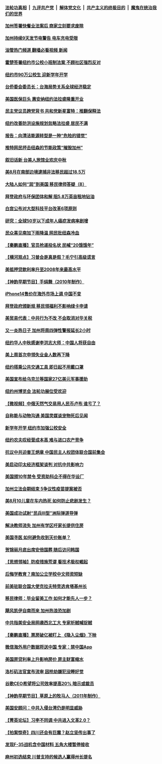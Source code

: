 ####  [法轮功真相](../../../../basic/blob/master/README.md?t=09092231) &nbsp;|&nbsp; [九评共产党](../../../../9ping.md/blob/master/README.md?t=09092231) &nbsp;|&nbsp; [解体党文化](../../../../jtdwh.md/blob/master/README.md?t=09092231)  &nbsp;|&nbsp; [共产主义的终极目的](../../../../gczydzjmd.md/blob/master/README.md?t=09092231) &nbsp;|&nbsp; [魔鬼在统治我们的世界](../../../../mgztzwmdsj.md/blob/master/README.md?t=09092231) 

#### [加州签署快餐业法案后 商家立刻要求废除](../pages/nsc412/n13820790.md?t=09092231) 

#### [加州持续9天发节电警告 电车充电受限](../pages/nsc412/n13820779.md?t=09092231) 

#### [油管热门频道 翻墙必看视频 新闻](http://45.76.130.85:81/youtube.html?09092231)

#### [霍楚签署纽约市公校小班制法案 不顾社区强烈反对](../pages/nsc412/n13820668.md?t=09092231) 

#### [纽约市90万公校生 迎新学年开学](../pages/nsc412/n13820682.md?t=09092231) 

#### [台侨委会委员长：台海局势关系全球经济稳定](../pages/nsc412/n13820428.md?t=09092231) 

#### [美国医保巨头 惠安纳纽约法拉盛隆重开业](../pages/nsc412/n13820689.md?t=09092231) 

#### [民主党议员跨党背书 共和党新星富特：推翻保释法](../pages/nsc412/n13820674.md?t=09092231) 

#### [纽约改善防洪设施规划忽略法拉盛  居民不满](../pages/nsc412/n13820670.md?t=09092231) 

#### [报告：向清洁能源转型是一种“危险的错觉”](../pages/nsc412/n13820402.md?t=09092231) 

#### [推特网民抨击纽森的节能政策“摧毁加州”](../pages/nsc412/n13820557.md?t=09092231) 

#### [叙旧话新 台美人旅馆业欢庆中秋](../pages/nsc412/n13820452.md?t=09092231) 

#### [美8月在南部边境逮捕非法移民超过18.5万](../pages/nsc412/n13820396.md?t=09092231) 

#### [大陆人如何“润”到美国 移民律师答疑（8）](../pages/nsc412/n13820422.md?t=09092231) 

#### [拜登政府与环保团体和解 阻5.8万英亩租地钻油](../pages/nsc412/n13820362.md?t=09092231) 

#### [白宫公布对大型科技平台改革6项原则](../pages/nsc412/n13820324.md?t=09092231) 

#### [研究：全球50岁以下成年人癌症发病率剧增](../pages/nsc412/n13820332.md?t=09092231) 

#### [民众喜见南加下雨降温 网民批纽森冷血](../pages/nsc412/n13820373.md?t=09092231) 

#### [【秦鹏直播】官员抢递投名状 民喊“20饿饿年”](../pages/nsc412/n13820314.md?t=09092231) 

#### [【横河观点】习普会是真是假？毛宁引高级谎言](../pages/nsc412/n13820353.md?t=09092231) 

#### [美抵押贷款利率升至2008年来最高水平](../pages/nsc412/n13820361.md?t=09092231) 

#### [【神韵早期节目】手绢舞（2010年制作）](../pages/nsc412/n13820367.md?t=09092231) 

#### [iPhone14售价在海外市场上调 中国不变](../pages/nsc412/n13820296.md?t=09092231) 

#### [拜登政府颁新规 移民领福利不影响绿卡申请](../pages/nsc412/n13820304.md?t=09092231) 

#### [美贸易代表：中共行为不改 不会取消对华关税](../pages/nsc412/n13820256.md?t=09092231) 

#### [又一炎热日子 加州将周四弹性警报延长2小时](../pages/nsc412/n13820291.md?t=09092231) 

#### [纽约华人中秋感谢李洪志大师：中国人将获自由](../pages/nsc412/n13819783.md?t=09092231) 

#### [美上周首次申领失业金人数再下降](../pages/nsc412/n13820208.md?t=09092231) 

#### [纽约搭乘公共交通工具 即日起不用戴口罩](../pages/nsc412/n13819766.md?t=09092231) 

#### [美国宣布给乌克兰等国家27亿美元军事援助](../pages/nsc412/n13820237.md?t=09092231) 

#### [纽约州博览会 法轮功展位受欢迎](../pages/nsc412/n13819814.md?t=09092231) 

#### [【微视频】中俄天然气交易用人民币卢布 谁亏了？](../pages/nsc412/n13820199.md?t=09092231) 

#### [自称能与动物沟通 美国灵媒谈宠物死后见闻](../pages/nsc412/n13819940.md?t=09092231) 

#### [新学年开学 纽约市加强公校安全](../pages/nsc412/n13819768.md?t=09092231) 

#### [纽约农夫叹经营成本高 难与进口农产竞争](../pages/nsc412/n13819801.md?t=09092231) 

#### [抗议中共迫害王炳章 中国民主人权团体联合国前集会](../pages/nsc412/n13819761.md?t=09092231) 

#### [美启动印太经济框架谈判 对抗中共影响力](../pages/nsc412/n13819753.md?t=09092231) 

#### [美国颁10年禁令 受资助科企不得在华设厂](../pages/nsc412/n13819710.md?t=09092231) 

#### [加州立法会期结束 5争议性疫苗提案被否](../pages/nsc412/n13819743.md?t=09092231) 

#### [美8月10儿童在车内热死 如何防止悲剧发生？](../pages/nsc412/n13819737.md?t=09092231) 

#### [美国成功试射“民兵III型”洲际弹道导弹](../pages/nsc412/n13819596.md?t=09092231) 

#### [解决教师流失 加州有学区吁家长提供住房](../pages/nsc412/n13819727.md?t=09092231) 

#### [美国寻医 如何避免收到天价账单？](../pages/nsc412/n13819540.md?t=09092231) 

#### [贺锦丽月底出席安倍国葬 随后访问韩国](../pages/nsc412/n13819565.md?t=09092231) 

#### [【思想领袖】防疫措施荒谬 看技术极权崛起](../pages/nsc412/n13806664.md?t=09092231) 

#### [后悔学教育？南加公立学校中文师资短缺](../pages/nsc412/n13819614.md?t=09092231) 

#### [前美驻联合国大使克拉夫特竞选肯塔基州长](../pages/nsc412/n13819583.md?t=09092231) 

#### [移民律师：毕业留美工作 如何才能先人一步？](../pages/nsc412/n13819532.md?t=09092231) 

#### [飓风凯伊自南而来 加州热浪恐加剧](../pages/nsc412/n13819604.md?t=09092231) 

#### [中共指美安全局网袭西北工大 专家析贼喊捉贼](../pages/nsc412/n13819395.md?t=09092231) 

#### [【秦鹏直播】票房破亿被盯上 《隐入尘烟》下映](../pages/nsc412/n13819590.md?t=09092231) 

#### [微信海外用户数据将送中国 专家：禁中国App](../pages/nsc412/n13819562.md?t=09092231) 

#### [美国房贷利率上升影响房价 房主财富缩水](../pages/nsc412/n13819591.md?t=09092231) 

#### [洛杉矶法官宣布流审 因抢劫嫌犯没睡好觉](../pages/nsc412/n13819599.md?t=09092231) 

#### [谷歌CEO希望将公司效率提高20% 暗示或裁员](../pages/nsc412/n13819520.md?t=09092231) 

#### [【神韵早期节目】草原上的牧马人（2011年制作）](../pages/nsc412/n13819420.md?t=09092231) 

#### [美国安顾问：中共入侵台湾仍是明显威胁](../pages/nsc412/n13819553.md?t=09092231) 

#### [【菁英论坛】习李不同调 中共进入文革2.0？](../pages/nsc412/n13807948.md?t=09092231) 

#### [【拍案惊奇】四川还会有巨震？赵立坚传出事了](../pages/nsc412/n13819366.md?t=09092231) 

#### [发现F-35战机含中国材料 五角大楼暂停接收](../pages/nsc412/n13819533.md?t=09092231) 

#### [麻州初选结束 川普支持的候选人赢得州长提名](../pages/nsc412/n13819368.md?t=09092231) 

<img src='http://gfw-breaker.win/goodnews/indexes/nsc412.md' width='0px' height='0px'/>
